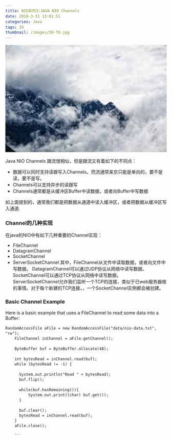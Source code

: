 ```yaml
---
title: NIO系列3:JAVA NIO Channels
date: 2018-3-31 13:01:51
categories: Java
tags: IO
thumbnail: /images/IO-TU.jpg
---
```

![](/images/IO-TU.jpg)

Java NIO Channels 跟流很相似，但是跟流又有着如下的不同点：

- 数据可以同时支持读跟写入Channels。而流通常来京只能是单向的，要不是读，要不是写。
- Channels可以支持异步的读跟写
- Channels通常都是从缓冲区Buffer中读数据，或者向Buffer中写数据

如上面提到的，通常我们都是把数据从通道中读入缓冲区，或者把数据从缓冲区写入通道.

### Channel的几种实现
在java的NIO中有如下几种重要的Channel实现：

- FileChannel
- DatagramChannel
- SocketChannel
- ServerSocketChannel
其中，FileChannel从文件中读取数据，或者向文件中写数据。
    DatagramChannel可以通过UDP协议从网络中读写数据。
    SocketChannel可以通过TCP协议从网络中读写数据。
    ServerSocketChannel允许我们监听一个TCP的连接，类似于已web服务器做的事情。对于每个新建的TCP连接，，一个SocketChannel实例都会被创建。

### Basic Channel Example
Here is a basic example that uses a FileChannel to read some data into a Buffer:

```
RandomAccessFile aFile = new RandomAccessFile("data/nio-data.txt", "rw");
    FileChannel inChannel = aFile.getChannel();

    ByteBuffer buf = ByteBuffer.allocate(48);

    int bytesRead = inChannel.read(buf);
    while (bytesRead != -1) {

      System.out.println("Read " + bytesRead);
      buf.flip();

      while(buf.hasRemaining()){
          System.out.print((char) buf.get());
      }

      buf.clear();
      bytesRead = inChannel.read(buf);
    }
    aFile.close();

    ```
